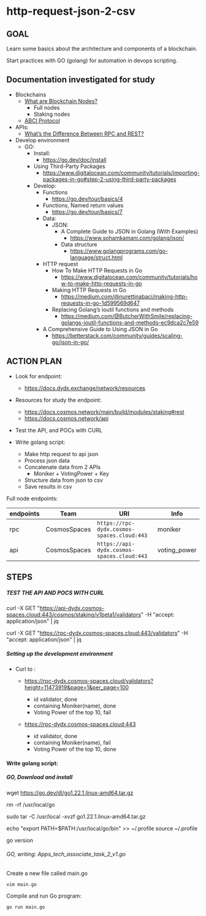 # http-request-json-2-csv

## GOAL

Learn some basics about the architecture and components of a blockchain.

Start practices with GO (golang) for automation in devops scripting.

## Documentation investigated for study

* Blockchains
  * [What are Blockchain Nodes?](https://dydx.exchange/crypto-learning/what-are-blockchain-nodes)
    * Full nodes
    * Staking nodes
  * [ABCI Protocol](https://cosmos-network.gitbooks.io/cosmos-academy/content/cosmos-for-developers/tendermint/abci-protocol.html)
* APIs:
  * [What’s the Difference Between RPC and REST?](https://aws.amazon.com/compare/the-difference-between-rpc-and-rest/?nc1=h_ls)
* Develop environment
  * GO:
    * Install:
      * https://go.dev/doc/install
    * Using Third-Party Packages
      * https://www.digitalocean.com/community/tutorials/importing-packages-in-go#step-2-using-third-party-packages
    * Develop:
      * Functions
        * https://go.dev/tour/basics/4
      * Functions, Named return values
        * https://go.dev/tour/basics/7
      * Data:
        * JSON:
          * A Complete Guide to JSON in Golang (With Examples)
            * https://www.sohamkamani.com/golang/json/
          * Data structure
            * https://www.golangprograms.com/go-language/struct.html
      * HTTP request
        * How To Make HTTP Requests in Go
          * https://www.digitalocean.com/community/tutorials/how-to-make-http-requests-in-go
        * Making HTTP Requests in Go
          * https://medium.com/@nurettinabaci/making-http-requests-in-go-1d599569d647
        * Replacing Golang’s ioutil functions and methods
          * https://medium.com/@ButcherWithSmile/replacing-golangs-ioutil-functions-and-methods-ec9dca2c7e59
      * A Comprehensive Guide to Using JSON in Go
        * https://betterstack.com/community/guides/scaling-go/json-in-go/

## ACTION PLAN

* Look for endpoint:

  * https://docs.dydx.exchange/network/resources
* Resources for study the endpoint:

  * https://docs.cosmos.network/main/build/modules/staking#rest
  * https://docs.cosmos.network/api
* Test the API, and POCs with CURL
* Write golang script:

  * Make http request to api json
  * Process json data
  * Concatenate data from 2 APIs
    * Moniker + VotingPower + Key
  * Structure data from json to csv
  * Save results in csv

Full node endpoints:

| endpoints | Team         | URI                                          | Info         |
| --------- | ------------ | -------------------------------------------- | ------------ |
| rpc       | CosmosSpaces | `https://rpc-dydx.cosmos-spaces.cloud:443` | moniker      |
| api       | CosmosSpaces | `https://api-dydx.cosmos-spaces.cloud:443` | voting_power |

## STEPS

##### TEST THE API AND POCS WITH CURL

curl -X GET "https://api-dydx.cosmos-spaces.cloud:443/cosmos/staking/v1beta1/validators" -H "accept: application/json" | jq

curl -X GET "https://rpc-dydx.cosmos-spaces.cloud:443/validators" -H  "accept: application/json" | jq

##### Setting up the development environment

* Curl to :
  * https://rpc-dydx.cosmos-spaces.cloud/validators?height=11473919&page=1&per_page=100

    * id validator, done
    * containing Moniker(name), done
    * Voting Power of the top 10, fail
  * https://rpc-dydx.cosmos-spaces.cloud:443

    * id validator, done
    * containing Moniker(name), fail
    * Voting Power of the top 10, done


#### Write golang script:

##### GO, Download and install

wget https://go.dev/dl/go1.22.1.linux-amd64.tar.gz

rm -rf /usr/local/go

sudo tar -C /usr/local -xvzf go1.22.1.linux-amd64.tar.gz

echo "export PATH=$PATH:/usr/local/go/bin" >> ~/.profile
source ~/.profile

go version


###### GO, writing: Apps_tech_associate_task_2_v1.go

Create a new file called main.go

    vim main.go

Compile and run Go program:

    go run main.go

